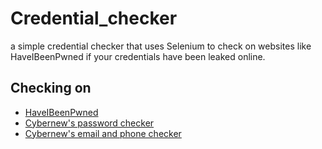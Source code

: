 # Credential_checker

a simple credential checker that uses Selenium to check on websites like HaveIBeenPwned if your credentials have been leaked online.

## Checking on

- [HaveIBeenPwned](https://haveibeenpwned.com/)
- [Cybernew's password checker](https://cybernews.com/password-leak-check/)
- [Cybernew's email and phone checker](https://cybernews.com/personal-data-leak-check/)